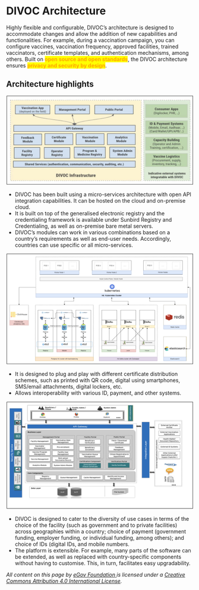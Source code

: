 # DIVOC Architecture

Highly flexible and configurable, DIVOC’s architecture is designed to accommodate changes and allow the addition of new capabilities and functionalities. For example, during a vaccination campaign, you can configure vaccines, vaccination frequency, approved facilities, trained vaccinators, certificate templates, and authentication mechanisms, among others. Built on <mark style="color:orange;">**open source and open standards**</mark>, the DIVOC architecture ensures <mark style="color:orange;">**privacy and security by design**</mark>.

## **Architecture highlights**

![Logical architecture ](<.gitbook/assets/Screenshot 2022-02-08 at 1.41.07 PM.png>)

* DIVOC has been built using a micro-services architecture with open API integration capabilities. It can be hosted on the cloud and on-premise cloud.
* It is built on top of the generalised electronic registry and the credentialing framework is available under Sunbird Registry and Credentialing, as well as on-premise bare metal servers.
* DIVOC’s modules can work in various combinations based on a country’s requirements as well as end-user needs. Accordingly, countries can use specific or all micro-services.

![Deployment architecture](<.gitbook/assets/Screenshot 2022-02-08 at 12.05.14 PM (1).png>)

* It is designed to plug and play with different certificate distribution schemes, such as printed with QR code, digital using smartphones, SMS/email attachments, digital lockers, etc.
* Allows interoperability with various ID, payment, and other systems.

![Component architecture](<.gitbook/assets/Screenshot 2022-02-08 at 12.06.52 PM.png>)

* DIVOC is designed to cater to the diversity of use cases in terms of the choice of the facility (such as government and to private facilities) across geographies within a country; choice of payment (government funding, employer funding, or individual funding, among others); and choice of IDs (digital IDs, and mobile numbers.
* The platform is extensible. For example, many parts of the software can be extended, as well as replaced with country-specific components without having to customise. This, in turn, facilitates easy upgradability.



_All content on this page by_ [_eGov Foundation_ ](https://egov.org.in/)_is licensed under a_ [_Creative Commons Attribution 4.0 International License_](http://creativecommons.org/licenses/by/4.0/)_._
